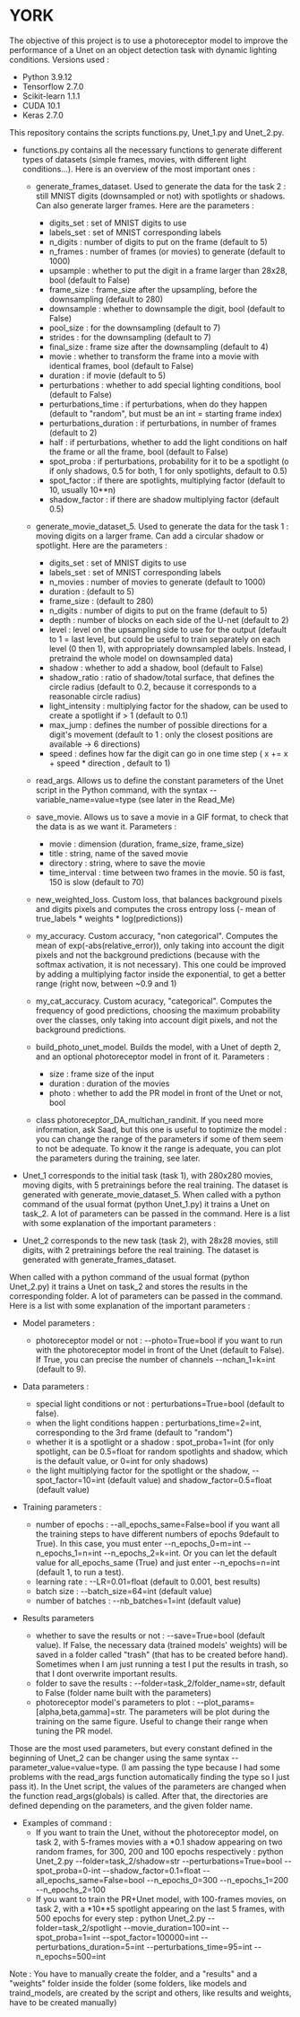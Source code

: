 # YORK

The objective of this project is to use a photoreceptor model to improve the performance of a Unet on an object detection task with dynamic lighting conditions. Versions used : 
- Python 3.9.12
- Tensorflow 2.7.0
- Scikit-learn 1.1.1
- CUDA 10.1
- Keras 2.7.0


This repository contains the scripts functions.py, Unet_1.py and Unet_2.py. 


- functions.py contains all the necessary functions to generate different types of datasets (simple frames, movies, with different light conditions...). Here is an overview of the most important ones :
  - generate_frames_dataset. Used to generate the data for the task 2 : still MNIST digits (downsampled or not) with spotlights or shadows. Can also generate larger frames. Here are the parameters :
    - digits_set : set of MNIST digits to use
    - labels_set : set of MNIST corresponding labels
    - n_digits : number of digits to put on the frame (default to 5)
    - n_frames : number of frames (or movies) to generate (default to 1000)
    - upsample : whether to put the digit in a frame larger than 28x28, bool (default to False) 
    - frame_size : frame_size after the upsampling, before the downsampling (default to 280) 
    - downsample : whether to downsample the digit, bool (default to False)
    - pool_size : for the downsampling (default to 7) 
    - strides : for the downsampling (default to 7)
    - final_size : frame size after the downsampling (default to 4)
    - movie : whether to transform the frame into a movie with identical frames, bool (default to False)
    - duration : if movie (default to 5)
    - perturbations : whether to add special lighting conditions, bool (default to False)
    - perturbations_time : if perturbations, when do they happen (default to "random", but must be an int = starting frame index)
    - perturbations_duration : if perturbations, in number of frames (default to 2)
    - half : if perturbations, whether to add the light conditions on half the frame or all the frame, bool (default to False)
    - spot_proba : if perturbations, probability for it to be a spotlight (o if only shadows, 0.5 for both, 1 for only spotlights, default to 0.5)
    - spot_factor : if there are spotlights, multiplying factor (default to 10, usually 10**n)
    - shadow_factor : if there are shadow multiplying factor (default 0.5)
    
  - generate_movie_dataset_5. Used to generate the data for the task 1 : moving digits on a larger frame. Can add a circular shadow or spotlight. Here are the parameters :
    - digits_set : set of MNIST digits to use
    - labels_set : set of MNIST corresponding labels
    - n_movies : number of movies to generate (default to 1000)
    - duration : (default to 5)
    - frame_size : (default to 280)
    - n_digits : number of digits to put on the frame (default to 5)
    - depth : number of blocks on each side of the U-net (default to 2)
    - level : level on the upsampling side to use for the output (default to 1 = last level, but could be useful to train separately on each level (0 then 1), with appropriately downsampled labels. Instead, I pretraind the whole model on downsampled data)
    - shadow : whether to add a shadow, bool (default to False)
    - shadow_ratio : ratio of shadow/total surface, that defines the circle radius (default to 0.2, because it corresponds to a reasonable circle radius)
    - light_intensity : multiplying factor for the shadow, can be used to create a spotlight if > 1 (default to 0.1)
    - max_jump : defines the number of possible directions for a digit's movement (default to 1 : only the closest positions are available -> 6 directions)
    - speed : defines how far the digit can go in one time step ( x += x + speed * direction , default to 1)
    
  - read_args. Allows us to define the constant parameters of the Unet script in the Python command, with the syntax --variable_name=value=type (see later in the Read_Me)
  
  - save_movie. Allows us to save a movie in a GIF format, to check that the data is as we want it. Parameters :
    - movie : dimension (duration, frame_size, frame_size)
    - title : string, name of the saved movie
    - directory : string, where to save the movie
    - time_interval : time between two frames in the movie. 50 is fast, 150 is slow (default to 70)
    
  - new_weighted_loss. Custom loss, that balances background pixels and digits pixels and computes the cross entropy loss (- mean of true_labels * weights * log(predictions))
  
  - my_accuracy. Custom accuracy, "non categorical". Computes the mean of exp(-abs(relative_error)), only taking into account the digit pixels and not the background predictions (because with the softmax activation, it is not necessary). This one could be improved by adding a multiplying factor inside the exponential, to get a better range (right now, between ~0.9 and 1)
  
  - my_cat_accuracy. Custom acuracy, "categorical". Computes the frequency of good predictions, choosing the maximum probability over the classes, only taking into account digit pixels, and not the background predictions.
  
  - build_photo_unet_model. Builds the model, with a Unet of depth 2, and an optional photoreceptor model in front of it. Parameters :
    - size : frame size of the input
    - duration : duration of the movies
    - photo : whether to add the PR model in front of the Unet or not, bool

  - class photoreceptor_DA_multichan_randinit. If you need more information, ask Saad, but this one is useful to toptimize the model : you can change the range of the parameters if some of them seem to not be adequate. To know it the range is adequate, you can plot the parameters during the training, see later.





- Unet_1 corresponds to the initial task (task 1), with 280x280 movies, moving digits, with 5 pretrainings before the real training. The dataset is generated with generate_movie_dataset_5. When called with a python command of the usual format (python Unet_1.py) it trains a Unet on task_2. A lot of parameters can be passed in the command. Here is a list with some explanation of the important parameters : 






- Unet_2 corresponds to the new task (task 2), with 28x28 movies, still digits, with 2 pretrainings before the real training. The dataset is generated with generate_frames_dataset.

When called with a python command of the usual format (python Unet_2.py) it trains a Unet on task_2 and stores the results in the corresponding folder. A lot of parameters can be passed in the command. Here is a list with some explanation of the important parameters : 

- Model parameters : 
	- photoreceptor model or not : --photo=True=bool if you want to run with the photoreceptor model in front of the Unet (default to False). If True, you can precise the number of channels --nchan_1=k=int (default to 9).

- Data parameters :
	- special light conditions or not : perturbations=True=bool (default to false). 
	- when the light conditions happen : perturbations_time=2=int, corresponding to the 3rd frame (default to "random")
	- whether it is a spotlight or a shadow : spot_proba=1=int (for only spotlight, can be 0.5=float for random spotlights and shadow, which is the default value, or 0=int for only shadows)
	- the light multiplying factor for the spotlight or the shadow, --spot_factor=10=int (default value) and shadow_factor=0.5=float (default value)

- Training parameters : 
	- number of epochs : --all_epochs_same=False=bool if you want all the training steps to have different numbers of epochs 9default to True). In this case, you must enter --n_epochs_0=m=int --n_epochs_1=n=int --n_epochs_2=k=int. Or you can let the default value for all_epochs_same (True) and just enter --n_epochs=n=int (default 1, to run a test).
	- learning rate : --LR=0.01=float (default to 0.001, best results)
	- batch size : --batch_size=64=int (default value)
	- number of batches : --nb_batches=1=int (default value)
		

- Results parameters 
	- whether to save the results or not : --save=True=bool (default value). If False, the necessary data (trained models' weights) will be saved in a folder called "trash" (that has to be created before hand). Sometimes when I am just running a test I put the results in trash, so that I dont overwrite important results.
	- folder to save the results : --folder=task_2/folder_name=str, default to False (folder name built with the parameters)
	- photoreceptor model's parameters to plot : --plot_params=[alpha,beta,gamma]=str. The parameters will be plot during the training on the same figure. Useful to change their range when tuning the PR model.
		
Those are the most used parameters, but every constant defined in the beginning of Unet_2 can be changer using the same syntax --parameter_value=value=type. (I am passing the type because I had some problems with the read_args function automatically finding the type so I just pass it). In the Unet script, the values of the parameters are changed when the function read_args(globals) is called. After that, the directories are defined depending on the parameters, and the given folder name.

- Examples of command :
	- If you want to train the Unet, without the photoreceptor model, on task 2, with 5-frames movies with a *0.1 shadow appearing on two random frames, for 300, 200 and 100 epochs respectively : python Unet_2.py --folder=task_2/shadow=str --perturbations=True=bool --spot_proba=0-int --shadow_factor=0.1=float --all_epochs_same=False=bool --n_epochs_0=300 --n_epochs_1=200 --n_epochs_2=100
	- If you want to train the PR+Unet model, with 100-frames movies, on task 2, with a *10**5 spotlight appearing on the last 5 frames, with 500 epochs for every step : python Unet_2.py --folder=task_2/spotlight --movie_duration=100=int --spot_proba=1=int --spot_factor=100000=int --perturbations_duration=5=int --perturbations_time=95=int --n_epochs=500=int
	
Note : You have to manually create the folder, and a "results" and a "weights" folder inside the folder (some folders, like models and traind_models, are created by the script and others, like results and weights, have to be created manually)
